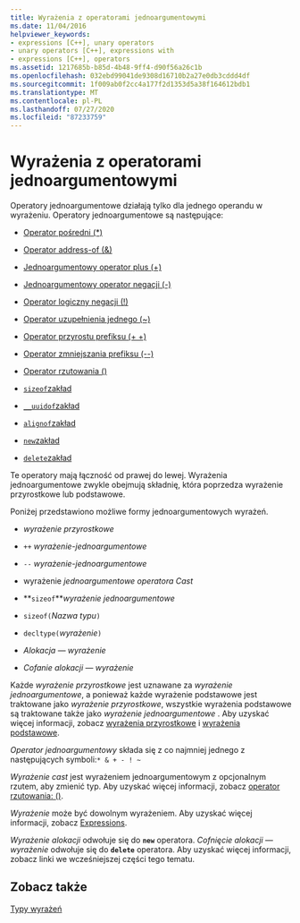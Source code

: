 ```yaml
---
title: Wyrażenia z operatorami jednoargumentowymi
ms.date: 11/04/2016
helpviewer_keywords:
- expressions [C++], unary operators
- unary operators [C++], expressions with
- expressions [C++], operators
ms.assetid: 1217685b-b85d-4b48-9ff4-d90f56a26c1b
ms.openlocfilehash: 032ebd99041de9308d16710b2a27e0db3cddd4df
ms.sourcegitcommit: 1f009ab0f2cc4a177f2d1353d5a38f164612bdb1
ms.translationtype: MT
ms.contentlocale: pl-PL
ms.lasthandoff: 07/27/2020
ms.locfileid: "87233759"
---
```

# <a name="expressions-with-unary-operators"></a>Wyrażenia z operatorami jednoargumentowymi

Operatory jednoargumentowe działają tylko dla jednego operandu w wyrażeniu. Operatory jednoargumentowe są następujące:

- [Operator pośredni (*)](../cpp/indirection-operator-star.md)

- [Operator address-of (&)](../cpp/address-of-operator-amp.md)

- [Jednoargumentowy operator plus (+)](../cpp/unary-plus-and-negation-operators-plus-and.md)

- [Jednoargumentowy operator negacji (-)](../cpp/unary-plus-and-negation-operators-plus-and.md)

- [Operator logiczny negacji (!)](../cpp/logical-negation-operator-exclpt.md)

- [Operator uzupełnienia jednego (~)](../cpp/one-s-complement-operator-tilde.md)

- [Operator przyrostu prefiksu (+ +)](../cpp/prefix-increment-and-decrement-operators-increment-and-decrement.md)

- [Operator zmniejszania prefiksu (--)](../cpp/prefix-increment-and-decrement-operators-increment-and-decrement.md)

- [Operator rzutowania ()](../cpp/cast-operator-parens.md)

- [`sizeof`zakład](../cpp/sizeof-operator.md)

- [`__uuidof`zakład](../cpp/uuidof-operator.md)

- [`alignof`zakład](../cpp/alignof-operator.md)

- [`new`zakład](../cpp/new-operator-cpp.md)

- [`delete`zakład](../cpp/delete-operator-cpp.md)

Te operatory mają łączność od prawej do lewej. Wyrażenia jednoargumentowe zwykle obejmują składnię, która poprzedza wyrażenie przyrostkowe lub podstawowe.

Poniżej przedstawiono możliwe formy jednoargumentowych wyrażeń.

- *wyrażenie przyrostkowe*

- `++` *wyrażenie-jednoargumentowe*

- `--` *wyrażenie-jednoargumentowe*

- wyrażenie *jednoargumentowe operatora* *Cast*

- **`sizeof`***wyrażenie jednoargumentowe*

- `sizeof(`*Nazwa typu*`)`

- `decltype(`*wyrażenie*`)`

- *Alokacja — wyrażenie*

- *Cofanie alokacji — wyrażenie*

Każde *wyrażenie przyrostkowe* jest uznawane za *wyrażenie jednoargumentowe*, a ponieważ każde wyrażenie podstawowe jest traktowane jako *wyrażenie przyrostkowe*, wszystkie wyrażenia podstawowe są traktowane także jako *wyrażenie jednoargumentowe* . Aby uzyskać więcej informacji, zobacz [wyrażenia przyrostkowe](../cpp/postfix-expressions.md) i [wyrażenia podstawowe](../cpp/primary-expressions.md).

*Operator jednoargumentowy* składa się z co najmniej jednego z następujących symboli:`* & + - ! ~`

*Wyrażenie cast* jest wyrażeniem jednoargumentowym z opcjonalnym rzutem, aby zmienić typ. Aby uzyskać więcej informacji, zobacz [operator rzutowania: ()](../cpp/cast-operator-parens.md).

*Wyrażenie* może być dowolnym wyrażeniem. Aby uzyskać więcej informacji, zobacz [Expressions](../cpp/expressions-cpp.md).

*Wyrażenie alokacji* odwołuje się do **`new`** operatora. *Cofnięcie alokacji — wyrażenie* odwołuje się do **`delete`** operatora. Aby uzyskać więcej informacji, zobacz linki we wcześniejszej części tego tematu.

## <a name="see-also"></a>Zobacz także

[Typy wyrażeń](../cpp/types-of-expressions.md)
